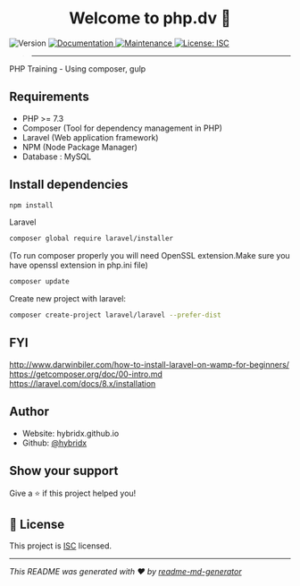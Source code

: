 <h1 align="center">Welcome to php.dv 👋</h1>
<p>
  <img alt="Version" src="https://img.shields.io/badge/version-1.0.0-blue.svg?cacheSeconds=2592000" />
  <a href="https://github.com/hybridx/php.dv#readme" target="_blank">
    <img alt="Documentation" src="https://img.shields.io/badge/documentation-yes-brightgreen.svg" />
  </a>
  <a href="https://github.com/hybridx/php.dv/graphs/commit-activity" target="_blank">
    <img alt="Maintenance" src="https://img.shields.io/badge/Maintained%3F-yes-green.svg" />
  </a>
  <a href="https://github.com/hybridx/php.dv/blob/master/LICENSE" target="_blank">
    <img alt="License: ISC" src="https://img.shields.io/github/license/hybridx/php-training" />
  </a>
</p>

> ---------------

PHP Training - Using composer, gulp

##  Requirements

* PHP >= 7.3
* Composer (Tool for dependency management in PHP)
* Laravel (Web application framework)
* NPM (Node Package Manager)
* Database : MySQL

## Install dependencies
```sh
npm install
```

Laravel
```sh
composer global require laravel/installer
```

(To run composer properly you will need OpenSSL extension.Make sure you have openssl extension in php.ini file)
```sh
composer update
```

Create new project with laravel:
```sh
composer create-project laravel/laravel --prefer-dist
```

## FYI
http://www.darwinbiler.com/how-to-install-laravel-on-wamp-for-beginners/
https://getcomposer.org/doc/00-intro.md
https://laravel.com/docs/8.x/installation

## Author

* Website: hybridx.github.io
* Github: [@hybridx](https://github.com/hybridx)

## Show your support

Give a ⭐️ if this project helped you!

## 📝 License

This project is [ISC](https://github.com/hybridx/php.dv/blob/master/LICENSE) licensed.

***
_This README was generated with ❤️ by [readme-md-generator](https://github.com/kefranabg/readme-md-generator)_




